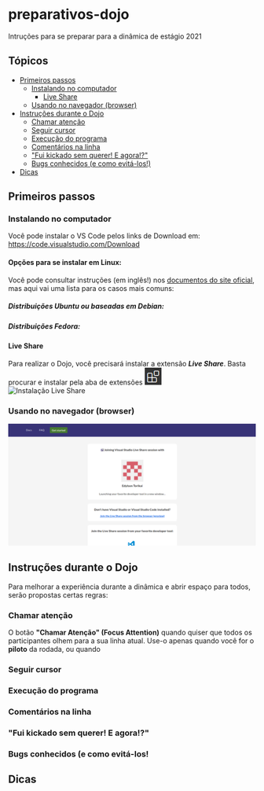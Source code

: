 # preparativos-dojo
Intruções para se preparar para a dinâmica de estágio 2021

## Tópicos
* [Primeiros passos](#Primeiros-passos)
    * [Instalando no computador](#Instalando-no-computador)
        * [Live Share](#Live-Share)
    * [Usando no navegador (browser)](#Usando-no-navegador-(browser))
* [Instruções durante o Dojo](#Instruções-durante-o-Dojo)
    * [Chamar atenção](#Chamar-atenção)
    * [Seguir cursor](#Seguir-cursor)
    * [Execução do programa](#Execução-do-programa)
    * [Comentários na linha](#Comentários-na-linha)
    * ["Fui kickado sem querer! E agora!?"](#"Fui-kickado-sem-querer!-E-agora!?")
    * [Bugs conhecidos (e como evitá-los!)](#Bugs-conhecidos-(e-como-evitá-los!))
* [Dicas](#Dicas)

## Primeiros passos
### Instalando no computador
Você pode instalar o VS Code pelos links de Download em: https://code.visualstudio.com/Download

#### Opções para se instalar em Linux:  
Você pode consultar instruções (em inglês!) nos [documentos do site oficial](https://code.visualstudio.com/docs/setup/linux), mas aqui vai uma lista para os casos mais comuns:
##### Distribuições Ubuntu ou baseadas em Debian:
##### Distribuições Fedora:

#### Live Share
Para realizar o Dojo, você precisará instalar a extensão ___Live Share___. Basta procurar e instalar pela aba de extensões <img src="imgs/liveshare-icon.png"/>  
![Instalação Live Share](imgs/liveshare.gif)
### Usando no navegador (browser)
![Usando ](imgs/liveshare-browser.png)
## Instruções durante o Dojo
Para melhorar a experiência durante a dinâmica e abrir espaço para todos, serão propostas certas regras:
### Chamar atenção
O botão **"Chamar Atenção" (Focus Attention)** quando quiser que todos os participantes olhem para a sua linha atual. Use-o apenas quando você for o **piloto** da rodada, ou quando 
### Seguir cursor
### Execução do programa
### Comentários na linha
### "Fui kickado sem querer! E agora!?"
### Bugs conhecidos (e como evitá-los!
## Dicas
